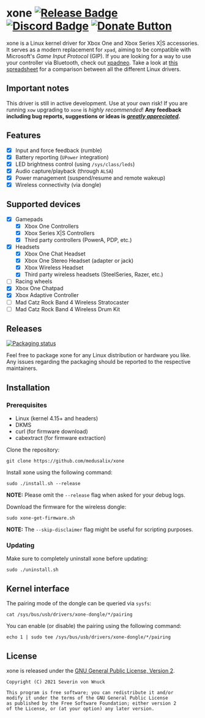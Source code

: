 # xone [![Release Badge](https://img.shields.io/github/v/release/medusalix/xone?logo=github)](https://github.com/medusalix/xone/releases/latest) [![Discord Badge](https://img.shields.io/discord/733964971842732042?label=discord&logo=discord)](https://discord.gg/FDQxwWk) [![Donate Button](https://www.paypalobjects.com/en_US/i/btn/btn_donate_SM.gif)](https://www.paypal.com/donate?hosted_button_id=BWUECKFDNY446)

xone is a Linux kernel driver for Xbox One and Xbox Series X|S accessories. It serves as a modern replacement for `xpad`, aiming to be compatible with Microsoft's *Game Input Protocol* (GIP).
If you are looking for a way to use your controller via Bluetooth, check out [xpadneo](https://github.com/atar-axis/xpadneo).
Take a look at [this spreadsheet](https://docs.google.com/spreadsheets/d/1fVGtqHTo9PRdmFVgEjmWuJIjuYEE_OziktNifFZIEgg) for a comparison between all the different Linux drivers.

## Important notes

This driver is still in active development. Use at your own risk!
If you are running `xow` upgrading to `xone` is *highly recommended*!
**Any feedback including bug reports, suggestions or ideas is [*greatly appreciated*](https://discord.gg/FDQxwWk).**

## Features

- [x] Input and force feedback (rumble)
- [x] Battery reporting (`UPower` integration)
- [x] LED brightness control (using `/sys/class/leds`)
- [x] Audio capture/playback (through `ALSA`)
- [x] Power management (suspend/resume and remote wakeup)
- [x] Wireless connectivity (via dongle)

## Supported devices

- [x] Gamepads
    - [x] Xbox One Controllers
    - [x] Xbox Series X|S Controllers
    - [x] Third party controllers (PowerA, PDP, etc.)
- [x] Headsets
    - [x] Xbox One Chat Headset
    - [x] Xbox One Stereo Headset (adapter or jack)
    - [x] Xbox Wireless Headset
    - [x] Third party wireless headsets (SteelSeries, Razer, etc.)
- [ ] Racing wheels
- [x] Xbox One Chatpad
- [x] Xbox Adaptive Controller
- [ ] Mad Catz Rock Band 4 Wireless Stratocaster
- [ ] Mad Catz Rock Band 4 Wireless Drum Kit

## Releases

[![Packaging status](https://repology.org/badge/vertical-allrepos/xone.svg)](https://repology.org/project/xone/versions)

Feel free to package xone for any Linux distribution or hardware you like.
Any issues regarding the packaging should be reported to the respective maintainers.

## Installation

### Prerequisites

- Linux (kernel 4.15+ and headers)
- DKMS
- curl (for firmware download)
- cabextract (for firmware extraction)

Clone the repository:

```
git clone https://github.com/medusalix/xone
```

Install xone using the following command:

```
sudo ./install.sh --release
```

**NOTE:** Please omit the `--release` flag when asked for your debug logs.

Download the firmware for the wireless dongle:

```
sudo xone-get-firmware.sh
```

**NOTE:** The `--skip-disclaimer` flag might be useful for scripting purposes.

### Updating

Make sure to completely uninstall xone before updating:

```
sudo ./uninstall.sh
```

## Kernel interface

The pairing mode of the dongle can be queried via `sysfs`:

```
cat /sys/bus/usb/drivers/xone-dongle/*/pairing
```

You can enable (or disable) the pairing using the following command:

```
echo 1 | sudo tee /sys/bus/usb/drivers/xone-dongle/*/pairing
```

## License

xone is released under the [GNU General Public License, Version 2](LICENSE).

```
Copyright (C) 2021 Severin von Wnuck

This program is free software; you can redistribute it and/or
modify it under the terms of the GNU General Public License
as published by the Free Software Foundation; either version 2
of the License, or (at your option) any later version.
```

